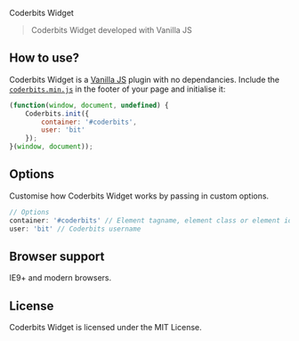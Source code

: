 Coderbits Widget
> Coderbits Widget developed with Vanilla JS

## How to use?
Coderbits Widget is a [Vanilla JS](http://vanilla-js.com/) plugin with no dependancies. Include the [`coderbits.min.js`](assets/js/coderbits.min.js) in the footer of your page and initialise it:

```javascript
(function(window, document, undefined) {
    Coderbits.init({
        container: '#coderbits',
        user: 'bit'
    });
}(window, document));
```
## Options
Customise how Coderbits Widget works by passing in custom options.

```javascript
// Options
container: '#coderbits' // Element tagname, element class or element id
user: 'bit' // Coderbits username
```

## Browser support
IE9+ and modern browsers.

## License
Coderbits Widget is licensed under the MIT License.